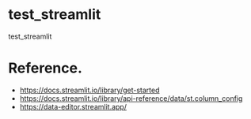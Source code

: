 # test_streamlit
 test_streamlit

# Reference.
- https://docs.streamlit.io/library/get-started
- https://docs.streamlit.io/library/api-reference/data/st.column_config
- https://data-editor.streamlit.app/
